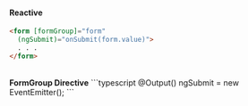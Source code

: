 #### Reactive
```html
<form [formGroup]="form"
  (ngSubmit)="onSubmit(form.value)">
  . . .
</form>
```
<br/>
<strong>FormGroup Directive</strong>
```typescript
@Output() ngSubmit = new EventEmitter();
```